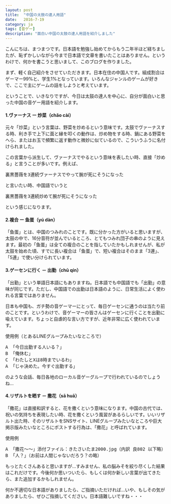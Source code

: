 ```yaml
---
layout: post
title:  "中国の太鼓の達人用語"
date:   2016-7-19
category: ja
tags: [音ゲー]
description: "面白い中国の太鼓の達人用語を紹介しました"
---
```

こんにちは、まつまつです。日本語を勉強し始めてからもう二年半ほど経ちましたが、恥ずかしいながら今まで日本語で文章を書いたことはありません。というわけで、何かを書こうと思いまして、このブログを作りました。

まず、軽く自己紹介をさせていただきます。日本在住の中国人です。組成割合はゲーマー99%と、学生1%となっています。いろんなジャンルのゲームが好きで、ここで主にゲームの話をしようと考えています。

ということで、いきなりですが、今日は太鼓の達人を中心に、自分が面白いと思った中国の音ゲー用語を紹介します。

#### **1.ヴァーナス ー 炒菜（chǎo cài）**

元々「炒菜」という言葉は、野菜を炒めるという意味です。太鼓でヴァーナスする時、利き手で上下に面と縁を叩くの動作は、炒め物をする時、鍋にある野菜をへら、またはお玉で頻繁に返す動作と微妙に似ているので、こういうふうに名付けられました。

この言葉から派生して、ヴァーナスでやるという意味を表したい時、直接「炒める」と言うことが多いです。例えば、

<pre>裏黒薔薇を3連続ヴァーナスでやって腕が死にそうになった</pre>

と言いたい時、中国語でいうと

<pre>裏黒薔薇を3連続炒めて腕が死にそうになった</pre>

という感じになります。

#### **2.複合 ー 鱼蛋（yú dàn）**

「鱼蛋」とは、中国のつみれのことです。既に分かった方がいると思いますが、太鼓の中で、16分音符が並んでいるところ、とてもつみれ団子の串のように見えます。最初の「鱼蛋」は全ての複合のことを指していたかもしれませんが、私が太鼓を始めた頃、すでに長い複合は「鱼蛋」で、短い複合はそのまま「3連」、「5連」で使い分けられています。

#### **3.ゲーセンに行く － 出勤（chū qín）**

「出勤」という単語日本語にもありますね。日本語でも中国語でも「出勤」の意味が同じです。ただし、中国語での出勤は日本語のように、日常生活によく使われる言葉ではありません。

日本も中国も、ガチ勢の音ゲーマーにとって、毎日ゲーセンに通うのは当たり前のことです。というわけで、音ゲーマーの皆さんはゲーセンに行くことを出勤に喩えています。ちょっと自虐的な言い方ですが、近年非常に広く使われています。

使用例（とあるLINEグループみたいなところで）
<pre>
A 「今日出勤する人いる？」
B 「俺休む」
C 「わたしとXは8時までいるわ」
A 「じゃ決めた。今すぐ出勤する」
</pre>
のような会話、毎日各地のローカル音ゲーグループで行われているのでしょうね…

#### **4.リザルトを晒す － 撒花（sā huā）**

「撒花」は直接和訳すると、花を撒くという意味になります。中国の古代では、祝いの気持ちを表現したい時、花を撒くという風習があるらしいです。いいリザルト出た時、そのリザルトをSNSサイト、LINEグループみたいなところや巨大掲示版みたいなところにポストする行為は、「撒花」と呼ばれています。

使用例
<pre>
A 「撒花～～」添付ファイル：きたさいたま2000.jpg（内訳 良802 以下略）
B 「人？」（お前は人間じゃないだろう？の略）
</pre>
もっとたくさんあると思いますが…すみません、私の脳みそを絞り尽くした結果はこれだけです。今後何か思いついたら、もしくは何か新しい言葉が出てきたら、また追加するかもしれません。

何か不適切な日本語がありましたら、ご指摘いただければ…いや、もしその気がありましたら、ぜひご指摘してください。日本語難しいですね・・・